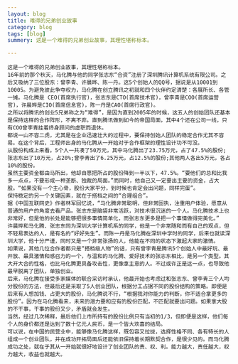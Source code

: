 ```yaml
---
layout: blog
title: 难得的兄弟创业故事
category: blog
tags: [blog]  
summery: 这是一个难得的兄弟创业故事，其理性堪称标本。

---
```

    这是一个难得的兄弟创业故事，其理性堪称标本。
    16年前的那个秋天，马化腾与他的同学张志东“合资”注册了深圳腾讯计算机系统有限公司。之后又吸纳了三位股东：曾李青、许晨晔、陈一丹。这5个创始人的QQ号，据说是从10001到10005。为避免彼此争夺权力，马化腾在创立腾讯之初就和四个伙伴约定清楚：各展所长、各管一摊。马化腾是 CEO(首席执行官)，张志东是CTO(首席技术官)，曾李青是COO(首席运营官)，许晨晔是CIO(首席信息官)，陈一丹是CAO(首席行政官)。
    之所以将腾讯的创业5兄弟称之为“难得”，是因为直到2005年的时候，这五人的创始团队还基本是保持这样的合作阵形，不离不弃。直到腾讯做到如今的帝国局面，其中4个还在公司一线，只有COO曾李青挂着终身顾问的虚职而退休。
    都说一山不容二虎，尤其是在企业迅速壮大的过程中，要保持创始人团队的稳定合作尤其不容易。在这个背后，工程师出身的马化腾从一开始对于合作框架的理性设计功不可没。
    从股份构成上来看。5个人一共凑了50万元，其中马化腾出了23.75万元，占了47.5%的股份;张志东出了10万元，占20%;曾李青出了6.25万元，占12.5%的股份;其他两人各出5万元，各占10%的股份。
    虽然主要资金都由马所出，他却自愿把所占的股份降到一半以下，47.5%。“要他们的总和比我多一点点，不要形成一种垄断、独裁的局面。”而同时，他自己又一定要出主要的资金，占大股。“如果没有一个主心骨，股份大家平分，到时候也肯定会出问题，同样完蛋”。
    保持稳定的另一个关键因素，就在于搭档之间的“合理组合”。
    据《中国互联网史》作者林军回忆说，“马化腾非常聪明，但非常固执，注重用户体验，愿意从普通的用户的角度去看产品。张志东是脑袋非常活跃，对技术很沉迷的一个人。马化腾技术上也非常好，但是他的长处是能够把很多事情简单化，而张志东更多是把一个事情做得完美化。”
    许晨晔和马化腾、张志东同为深圳大学计算机系的同学，他是一个非常随和而有自己的观点，但不轻易表达的人，是有名的“好好先生”。而陈一丹是马化腾在深圳中学时的同学，后来也就读深圳大学，他十分严谨，同时又是一个非常张扬的人，他能在不同的状态下激起大家的激情。
    如果说，其他几位合作者都只是“搭档级人物”的话，只有曾李青是腾讯5个创始人中最好玩、最开放、最具激情和感召力的一个，与温和的马化腾、爱好技术的张志东相比，是另一个类型。其大开大合的性格，也比马化腾更具备攻击性，更像拿主意的人。不过或许正是这一点，也导致他最早脱离了团队，单独创业。
    后来，马化腾在接受多家媒体的联合采访时承认，他最开始也考虑过和张志东、曾李青三个人均分股份的方法，但最后还是采取了5人创业团队，根据分工占据不同的股份结构的策略。即便是后来有人想加钱、占更大的股份，马化腾说不行，“根据我对你能力的判断，你不适合拿更多的股份”。因为在马化腾看来，未来的潜力要和应有的股份匹配，不匹配就要出问题。如果拿大股的不干事，干事的股份又少，矛盾就会发生。
    当然，经过几次稀释，最后他们上市所持有的股份比例只有当初的1/3，但即便是这样，他们每个人的身价都还是达到了数十亿元人民币，是一个皆大欢喜的结局。
    可以说，在中国的民营业中，能够像马化腾这样，既包容又拉拢，选择性格不同、各有特长的人组成一个创业团队，并在成功开拓局面后还能依旧保持着长期默契合作，是很少见的。而马化腾成功之处，就在于其从一开始就很好地设计了创业团队的责、权、利。能力越大，责任越大，权力越大，收益也就越大。